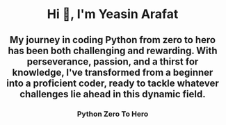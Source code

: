 <h1 align="center">Hi 👋, I'm Yeasin Arafat</h1>
<h2 align="center">My journey in coding Python from zero to hero has been both challenging and rewarding. With perseverance, passion, and a thirst for knowledge, I've transformed from a beginner into a proficient coder, ready to tackle whatever challenges lie ahead in this dynamic field.</h2>
<h3 align="center"> Python Zero To Hero</h3>
